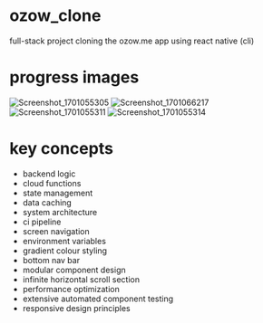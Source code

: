 # ozow_clone
full-stack project cloning the ozow.me app using react native (cli)

# progress images

![Screenshot_1701055305](https://github.com/Salim-Ali-94/ozow_clone/assets/75537889/8e478c39-a989-46da-8fd8-4c2720c5fb1f)
![Screenshot_1701066217](https://github.com/Salim-Ali-94/ozow_clone/assets/75537889/b37bf068-9ced-45a5-9b7b-4dc5527459bc)
![Screenshot_1701055311](https://github.com/Salim-Ali-94/ozow_clone/assets/75537889/dfbd5a63-638d-48b3-9933-c587e7d8e4ea)
![Screenshot_1701055314](https://github.com/Salim-Ali-94/ozow_clone/assets/75537889/641c2ddc-f3f9-442b-958b-7f34c9a8c522)

# key concepts

- backend logic
- cloud functions
- state management
- data caching
- system architecture
- ci pipeline
- screen navigation
- environment variables
- gradient colour styling
- bottom nav bar
- modular component design
- infinite horizontal scroll section
- performance optimization
- extensive automated component testing
- responsive design principles
